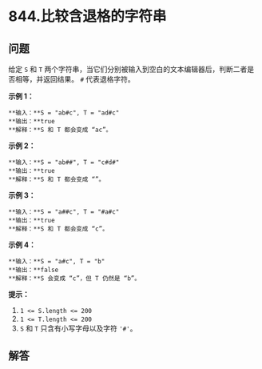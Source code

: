 # 844.比较含退格的字符串

## 问题

给定 `S` 和 `T` 两个字符串，当它们分别被输入到空白的文本编辑器后，判断二者是否相等，并返回结果。 `#` 代表退格字符。

**示例 1：**

```
**输入：**S = "ab#c", T = "ad#c"
**输出：**true
**解释：**S 和 T 都会变成 “ac”。

```

**示例 2：**

```
**输入：**S = "ab##", T = "c#d#"
**输出：**true
**解释：**S 和 T 都会变成 “”。

```

**示例 3：**

```
**输入：**S = "a##c", T = "#a#c"
**输出：**true
**解释：**S 和 T 都会变成 “c”。

```

**示例 4：**

```
**输入：**S = "a#c", T = "b"
**输出：**false
**解释：**S 会变成 “c”，但 T 仍然是 “b”。
```

**提示：**

1. `1 <= S.length <= 200`
2. `1 <= T.length <= 200`
3. `S` 和 `T` 只含有小写字母以及字符 `'#'`。



## 解答

